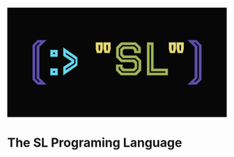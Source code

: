 [![The SL Programing Language](https://github.com/sl-lang/sll/blob/main/.github/logo_wide.svg)](https://github.com/sl-lang/sll)
# The SL Programing Language
